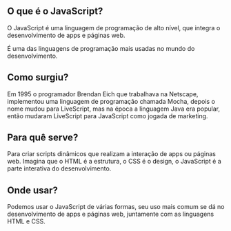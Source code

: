 ## O que é o JavaScript?
   O JavaScript é uma linguagem de programação de alto nível, que integra o desenvolvimento de apps e páginas web.

   É uma das linguagens de programação mais usadas no mundo do desenvolvimento.

## Como surgiu?
   Em 1995 o programador Brendan Eich que trabalhava na Netscape, implementou uma linguagem de programação chamada Mocha,
depois o nome mudou para LiveScript, mas na época a linguagem Java era popular, então mudaram LiveScript para JavaScript como jogada de marketing.

## Para quê serve?
   Para criar scripts dinâmicos que realizam a interação de apps ou páginas web. Imagina que o HTML é a estrutura, o CSS é o design,
o JavaScript é a parte interativa do desenvolvimento.

## Onde usar?
   Podemos usar o JavaScript de várias formas, seu uso mais comum se dá no desenvolvimento de apps e páginas web, juntamente
com as linguagens HTML e CSS.
